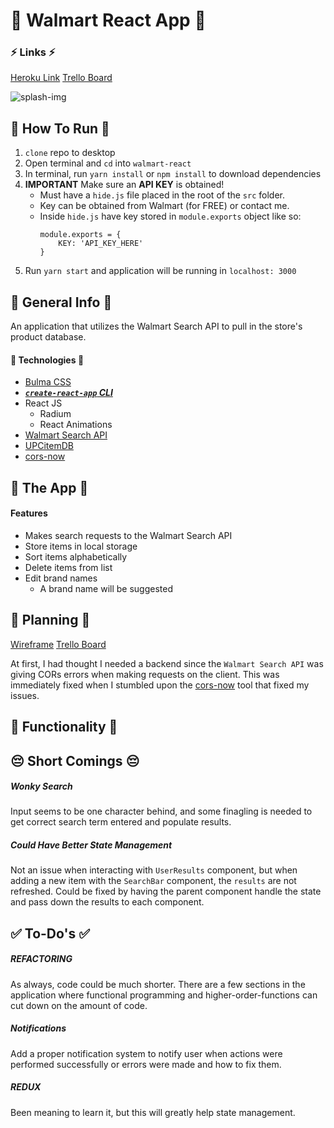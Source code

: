 # :department_store: Walmart React App :department_store:


### :zap: Links :zap:
[Heroku Link](https://walmart-react.herokuapp.com/)
[Trello Board](https://trello.com/b/Nzh9mvgy/walmart-react)


![splash-img](./readme-imgs/walmart-stash-land.gif)


## :running: How To Run :running:

1. `clone` repo to desktop
2. Open terminal and `cd` into `walmart-react`
3. In terminal, run `yarn install` or `npm install` to download dependencies
4. **IMPORTANT** Make sure an **API KEY** is obtained!
    - Must have a `hide.js` file placed in the root of the `src` folder.
    - Key can be obtained from Walmart (for FREE) or contact me.
    - Inside `hide.js` have key stored in `module.exports` object like so:
        ```
        module.exports = {
            KEY: 'API_KEY_HERE'
        }
        ```
5. Run `yarn start` and application will be running in `localhost: 3000`

## :book: General Info :book:

An application that utilizes the Walmart Search API to pull in the store's product database.

#### :floppy_disk: Technologies :floppy_disk:

- [Bulma CSS](http://bulma.io/)
- [***`create-react-app` CLI***](https://github.com/facebookincubator/create-react-app)
- React JS
    - Radium
    - React Animations
- [Walmart Search API](https://developer.walmartlabs.com/docs/read/Search_API)
- [UPCitemDB](http://www.upcitemdb.com/)
- [cors-now](https://cors.now.sh/)

## :key: The App :key:

#### Features
- Makes search requests to the Walmart Search API
- Store items in local storage
- Sort items alphabetically
- Delete items from list
- Edit brand names
    - A brand name will be suggested

## :pencil: Planning :pencil:

[Wireframe](https://app.moqups.com/indieslap/ilZbWZIs43/view/page/a0d4dc3eb)
[Trello Board](https://trello.com/b/Nzh9mvgy/walmart-react)

At first, I had thought I needed a backend since the `Walmart Search API` was giving CORs errors when making requests on the client. This was immediately fixed when I stumbled upon the [cors-now](https://cors.now.sh/) tool that fixed my issues.

## :checkered_flag: Functionality :checkered_flag:

## :pensive: Short Comings :pensive:

##### Wonky Search
Input seems to be one character behind, and some finagling is needed to get correct search term entered and populate results.

##### Could Have Better State Management
Not an issue when interacting with `UserResults` component, but when adding a new item with the `SearchBar` component, the `results` are not refreshed. Could be fixed by having the parent component handle the state and pass down the results to each component.

## :white_check_mark: To-Do's :white_check_mark:

##### **REFACTORING**
As always, code could be much shorter. There are a few sections in the application where functional programming and higher-order-functions can cut down on the amount of code.

##### **Notifications**
Add a proper notification system to notify user when actions were performed successfully or errors were made and how to fix them.

##### **REDUX**
Been meaning to learn it, but this will greatly help state management.

